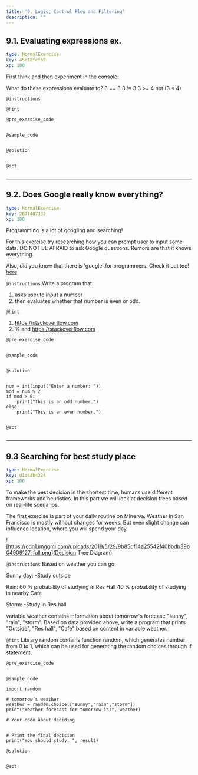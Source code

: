 ```yaml
---
title: '9. Logic, Control Flow and Filtering'
description: ""
---
```


## 9.1. Evaluating expressions ex.

```yaml
type: NormalExercise
key: 45c18fcf69
xp: 100
```

First think and then experiment in the console: 

What do these expressions evaluate to?
3 == 3
3 != 3
3 >= 4
not (3 < 4)

`@instructions`


`@hint`


`@pre_exercise_code`
```{python}

```

`@sample_code`
```{python}

```

`@solution`
```{python}

```

`@sct`
```{python}

```

---

## 9.2. Does Google really know everything?

```yaml
type: NormalExercise
key: 267f407332
xp: 100
```

Programming is a lot of googling and searching! 

For this exercise try researching how you can prompt user to input some data. DO NOT BE AFRAID to ask Google questions. Rumors are that it knows everything. 

Also, did you know that there is 'google' for programmers. Check it out too! [here](https://stackoverflow.com )

`@instructions`
Write a program that: 
1) asks user to input a number
2) then evaluates whether that number is even or odd.

`@hint`
1) https://stackoverflow.com
2) % and https://stackoverflow.com

`@pre_exercise_code`
```{python}

```

`@sample_code`
```{python}

```

`@solution`
```{python}

num = int(input("Enter a number: "))
mod = num % 2
if mod > 0:
    print("This is an odd number.")
else:
    print("This is an even number.")
	
```

`@sct`
```{python}

```

---

## 9.3 Searching for best study place

```yaml
type: NormalExercise
key: d1d43b4324
xp: 100
```

To make the best decision in the shortest time, humans use different frameworks and heuristics. In this part we will look at decision trees based on real-life scenarios.

The first exercise is part of your daily routine on Minerva. Weather in San Francisco is mostly without changes for weeks. But even slight change can influence location, where you will spend your day.

![https://cdn1.imggmi.com/uploads/2019/5/29/9b85df14a25542f40bbdb39b04909127-full.png](Decision Tree Diagram)

`@instructions`
Based on weather you can go:

Sunny day:
-Study outside

Rain:
60 % probability of studying in Res Hall
40 % probability of studying in nearby Cafe

Storm:
-Study in Res hall


variable
weather contains information about tomorrow´s forecast: "sunny", "rain", "storm". Based on data provided above, write a program that prints "Outside", "Res hall", "Cafe" based on content in variable weather.

`@hint`
Library random contains function random, which generates number from 0 to 1, which can be used for generating the random choices through if statement.

`@pre_exercise_code`
```{python}

```

`@sample_code`
```{python}
import random

# tomorrow´s weather
weather = random.choice(["sunny","rain","storm"])
print("Weather forecast for tomorrow is:", weather)

# Your code about deciding


# Print the final decision
print("You should study: ", result)

```

`@solution`
```{python}

```

`@sct`
```{python}

```
